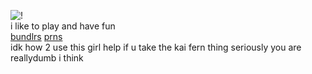 ![!](https://files.catbox.moe/mx1u2v.webp)  
i like to play and have fun  
[bundlrs](https://bundlrs.cc/bucked) [prns](https://pronouns.cc/@boothill)  
idk how 2 use this girl help
if u take the kai fern thing seriously you are reallydumb i think  
